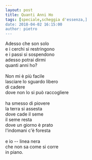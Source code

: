 ```yaml
---
layout: post
title: Quanti Anni Ho
tags: [speciale,scheggia d'essenza,]
date: 2018-04-02 16:15:00
author: pietro
---
```

Adesso che son solo<br/>e i cerchi si restringono<br/>e i passi si sospendono<br/>adesso potrai dirmi<br/>quanti anni ho?<br/><br/>Non mi è più facile<br/>lasciare lo sguardo libero<br/>di cadere<br/>dove non lo si può raccogliere<br/><br/>ha smesso di piovere<br/>la terra si assesta<br/>dove cade il seme<br/>il seme resta<br/>dove un giorno è prato<br/>l'indomani c'è foresta<br/><br/>e io -- linea nera<br/>che non sa come si corre<br/>in piano.
